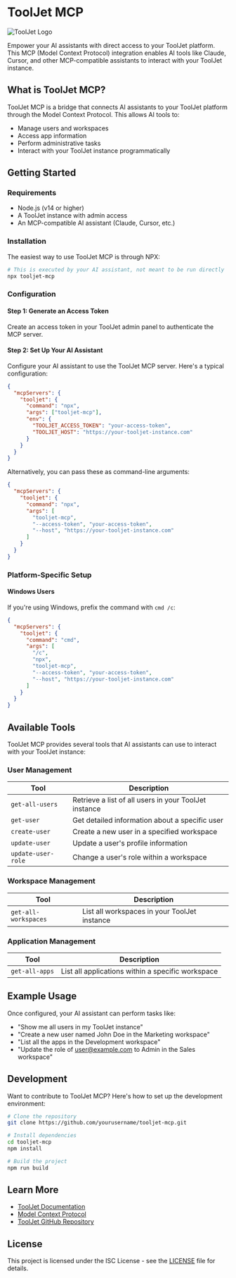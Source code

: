 # ToolJet MCP

![ToolJet Logo](https://docs.tooljet.com/img/logo.svg)

Empower your AI assistants with direct access to your ToolJet platform. This MCP (Model Context Protocol) integration enables AI tools like Claude, Cursor, and other MCP-compatible assistants to interact with your ToolJet instance.

## What is ToolJet MCP?

ToolJet MCP is a bridge that connects AI assistants to your ToolJet platform through the Model Context Protocol. This allows AI tools to:

- Manage users and workspaces
- Access app information
- Perform administrative tasks
- Interact with your ToolJet instance programmatically

## Getting Started

### Requirements

- Node.js (v14 or higher)
- A ToolJet instance with admin access
- An MCP-compatible AI assistant (Claude, Cursor, etc.)

### Installation

The easiest way to use ToolJet MCP is through NPX:

```bash
# This is executed by your AI assistant, not meant to be run directly
npx tooljet-mcp
```

### Configuration

#### Step 1: Generate an Access Token

Create an access token in your ToolJet admin panel to authenticate the MCP server.

#### Step 2: Set Up Your AI Assistant

Configure your AI assistant to use the ToolJet MCP server. Here's a typical configuration:

```json
{
  "mcpServers": {
    "tooljet": {
      "command": "npx",
      "args": ["tooljet-mcp"],
      "env": {
        "TOOLJET_ACCESS_TOKEN": "your-access-token",
        "TOOLJET_HOST": "https://your-tooljet-instance.com"
      }
    }
  }
}
```

Alternatively, you can pass these as command-line arguments:

```json
{
  "mcpServers": {
    "tooljet": {
      "command": "npx",
      "args": [
        "tooljet-mcp",
        "--access-token", "your-access-token",
        "--host", "https://your-tooljet-instance.com"
      ]
    }
  }
}
```

### Platform-Specific Setup

#### Windows Users

If you're using Windows, prefix the command with `cmd /c`:

```json
{
  "mcpServers": {
    "tooljet": {
      "command": "cmd",
      "args": [
        "/c",
        "npx",
        "tooljet-mcp",
        "--access-token", "your-access-token",
        "--host", "https://your-tooljet-instance.com"
      ]
    }
  }
}
```

## Available Tools

ToolJet MCP provides several tools that AI assistants can use to interact with your ToolJet instance:

### User Management

| Tool | Description |
|------|-------------|
| `get-all-users` | Retrieve a list of all users in your ToolJet instance |
| `get-user` | Get detailed information about a specific user |
| `create-user` | Create a new user in a specified workspace |
| `update-user` | Update a user's profile information |
| `update-user-role` | Change a user's role within a workspace |

### Workspace Management

| Tool | Description |
|------|-------------|
| `get-all-workspaces` | List all workspaces in your ToolJet instance |

### Application Management

| Tool | Description |
|------|-------------|
| `get-all-apps` | List all applications within a specific workspace |

## Example Usage

Once configured, your AI assistant can perform tasks like:

- "Show me all users in my ToolJet instance"
- "Create a new user named John Doe in the Marketing workspace"
- "List all the apps in the Development workspace"
- "Update the role of user@example.com to Admin in the Sales workspace"

## Development

Want to contribute to ToolJet MCP? Here's how to set up the development environment:

```bash
# Clone the repository
git clone https://github.com/yourusername/tooljet-mcp.git

# Install dependencies
cd tooljet-mcp
npm install

# Build the project
npm run build
```

## Learn More

- [ToolJet Documentation](https://docs.tooljet.com/)
- [Model Context Protocol](https://modelcontextprotocol.io/)
- [ToolJet GitHub Repository](https://github.com/ToolJet/ToolJet)

## License

This project is licensed under the ISC License - see the [LICENSE](LICENSE) file for details.
